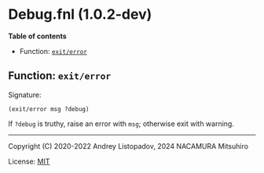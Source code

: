 # Debug.fnl (1.0.2-dev)

**Table of contents**

- Function: [`exit/error`](#function-exiterror)

## Function: `exit/error`

Signature:

```
(exit/error msg ?debug)
```

If `?debug` is truthy, raise an error with `msg`; otherwise exit with warning.

---

Copyright (C) 2020-2022 Andrey Listopadov, 2024 NACAMURA Mitsuhiro

License: [MIT](https://git.sr.ht/~m15a/fnldoc/tree/main/item/LICENSE)

<!-- Generated with Fnldoc 1.0.2-dev
     https://sr.ht/~m15a/fnldoc/ -->
